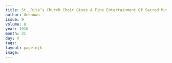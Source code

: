 ```yaml
---
title: St. Rita’s Church Choir Gives A Fine Entertainment Of Sacred Music
author: Unknown
issue: 9
volume: 8
year: 1916
month: 31
day: V
tags:
layout: page.njk
image:
---
```

